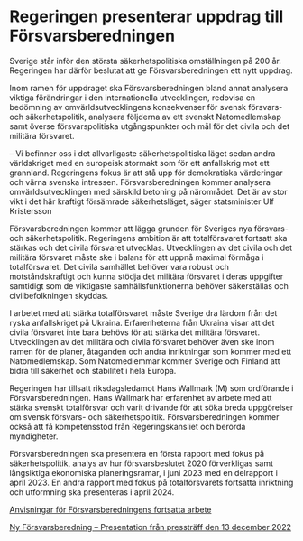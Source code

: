 # Regeringen presenterar uppdrag till Försvarsberedningen

Sverige står inför den största säkerhetspolitiska omställningen på 200 år. Regeringen har därför beslutat att ge Försvarsberedningen ett nytt uppdrag.

Inom ramen för uppdraget ska Försvarsberedningen bland annat analysera viktiga förändringar i den internationella utvecklingen, redovisa en bedömning av omvärldsutvecklingens konsekvenser för svensk försvars- och säkerhetspolitik, analysera följderna av ett svenskt Natomedlemskap samt överse försvarspolitiska utgångspunkter och mål för det civila och det militära försvaret.

– Vi befinner oss i det allvarligaste säkerhetspolitiska läget sedan andra världskriget med en europeisk stormakt som för ett anfallskrig mot ett grannland. Regeringens fokus är att stå upp för demokratiska värderingar och värna svenska intressen. Försvarsberedningen kommer analysera omvärldsutvecklingen med särskild betoning på närområdet. Det är av stor vikt i det här kraftigt försämrade säkerhetsläget, säger statsminister Ulf Kristersson

Försvarsberedningen kommer att lägga grunden för Sveriges nya försvars- och säkerhetspolitik. Regeringens ambition är att totalförsvaret fortsatt ska stärkas och det civila försvaret utvecklas. Utvecklingen av det civila och det militära försvaret måste ske i balans för att uppnå maximal förmåga i totalförsvaret. Det civila samhället behöver vara robust och motståndskraftigt och kunna stödja det militära försvaret i deras uppgifter samtidigt som de viktigaste samhällsfunktionerna behöver säkerställas och civilbefolkningen skyddas.

I arbetet med att stärka totalförsvaret måste Sverige dra lärdom från det ryska anfallskriget på Ukraina. Erfarenheterna från Ukraina visar att det civila försvaret inte bara behövs för att stärka det militära försvaret. Utvecklingen av det militära och civila försvaret behöver även ske inom ramen för de planer, åtaganden och andra inriktningar som kommer med ett Natomedlemskap. Som Natomedlemmar kommer Sverige och Finland att bidra till säkerhet och stabilitet i hela Europa.

Regeringen har tillsatt riksdagsledamot Hans Wallmark (M) som ordförande i Försvarsberedningen. Hans Wallmark har erfarenhet av arbete med att stärka svenskt totalförsvar och varit drivande för att söka breda uppgörelser om svensk försvars- och säkerhetspolitik. Försvarsberedningen kommer också att få kompetensstöd från Regeringskansliet och berörda myndigheter.

Försvarsberedningen ska presentera en första rapport med fokus på säkerhetspolitik, analys av hur försvarsbeslutet 2020 förverkligas samt långsiktiga ekonomiska planeringsramar, i juni 2023 med en delrapport i april 2023. En andra rapport med fokus på totalförsvarets fortsatta inriktning och utformning ska presenteras i april 2024.

[Anvisningar för Försvarsberedningens fortsatta arbete](/contentassets/5d5b2508243549039552abfc68c55c9f/anvisningar-for-forsvarsberedningens-fortsatta-arbete-221212.pdf "Anvisningar för Försvarsberedningens fortsatta arbete")

[Ny Försvarsberedning – Presentation från pressträff den 13 december 2022](/contentassets/5d5b2508243549039552abfc68c55c9f/ppt-forsvarsberedningen-221213_layoutad_final_at.pdf)
